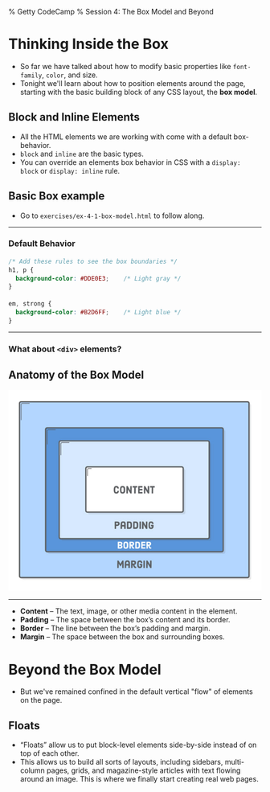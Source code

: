 % Getty CodeCamp
% Session 4: The Box Model and Beyond

# Thinking Inside the Box
- So far we have talked about how to modify basic properties like `font-family`, `color`, and size.
- Tonight we'll learn about how to position elements around the page, starting with the basic building block of any CSS layout, the **box model**.

## Block and Inline Elements
- All the HTML elements we are working with come with a default box-behavior.
- `block` and `inline` are the basic types.
- You can override an elements box behavior in CSS with a `display: block` or `display: inline` rule.

## Basic Box example
- Go to `exercises/ex-4-1-box-model.html` to follow along.

---

### Default Behavior

```css
/* Add these rules to see the box boundaries */
h1, p {
  background-color: #DDE0E3;    /* Light gray */
}

em, strong {
  background-color: #B2D6FF;    /* Light blue */
}
```

---

### What about `<div>` elements?

## Anatomy of the Box Model
![](images/css-box-model.jpg)

---
- **Content** – The text, image, or other media content in the element.
- **Padding** – The space between the box’s content and its border.
- **Border** – The line between the box’s padding and margin.
- **Margin** – The space between the box and surrounding boxes.



# Beyond the Box Model

- But we've remained confined in the default vertical "flow" of elements on the page.

## Floats

- “Floats” allow us to put block-level elements side-by-side instead of on top
  of each other. 
- This allows us to build all sorts of layouts, including
  sidebars, multi-column pages, grids, and magazine-style articles with text
  flowing around an image. This is where we finally start creating real web
  pages.

 
